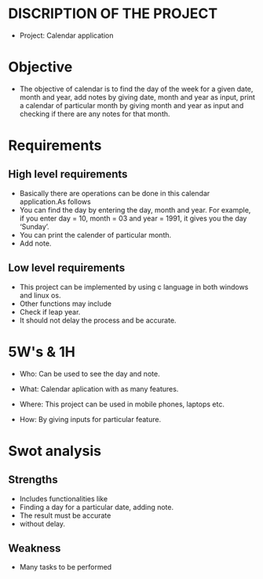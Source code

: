 # DISCRIPTION OF THE PROJECT
 * Project: Calendar application
 
# Objective
 * The objective of calendar is to find the day of the week for a given date, month and year, add notes by giving date, month and year as input, print a calendar of particular month by giving month and year as input and checking if there are any notes for that month.

# Requirements

 ## High level requirements
  * Basically there are operations can be done in this calendar application.As follows
  * You can find the day by entering the day, month and year. For example, if you enter day = 10, month = 03 and year = 1991, it gives you the day ‘Sunday’.
  * You can print the calender of particular month.
  * Add note.


## Low level requirements
 * This project can be implemented by using c language in both windows and linux os.
 * Other functions may include
 * Check if leap year.
 * It should not delay the process and be accurate.

# 5W's & 1H

 * Who: Can be used to see the day and note.

 * What: Calendar aplication with as many features.

 * Where: This project can be used in mobile phones, laptops etc.

 * How: By giving inputs for particular feature.

# Swot analysis
 ## Strengths
  * Includes functionalities like
  * Finding a day for a particular date, adding note.
  * The result must be accurate 
  * without delay.

  ## Weakness 
   * Many tasks to be performed 
